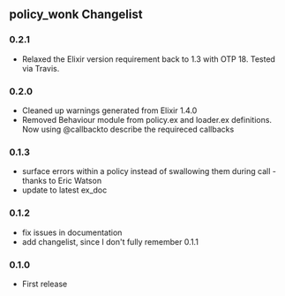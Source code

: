 ## policy_wonk Changelist

### 0.2.1
* Relaxed the Elixir version requirement back to 1.3 with OTP 18. Tested via Travis.

### 0.2.0
* Cleaned up warnings generated from Elixir 1.4.0
* Removed Behaviour module from policy.ex and loader.ex definitions. Now using @callbackto
  describe the requireced callbacks

### 0.1.3
* surface errors within a policy instead of swallowing them during call - thanks to Eric Watson
* update to latest ex_doc

### 0.1.2
* fix issues in documentation
* add changelist, since I don't fully remember 0.1.1

### 0.1.0
* First release